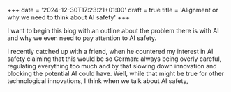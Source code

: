+++
date = '2024-12-30T17:23:21+01:00'
draft = true
title = 'Alignment or why we need to think about AI safety'
+++

I want to begin this blog with an outline about the problem there is with AI and why we even need to pay attention to AI safety. 

I recently catched up with a friend, when he countered my interest in AI safety claiming that this would be so German: always being overly careful, regulating everything too much and by that slowing down innovation and blocking the potential AI could have. Well, while that might be true for other technological innovations, I think when we talk about AI safety, 